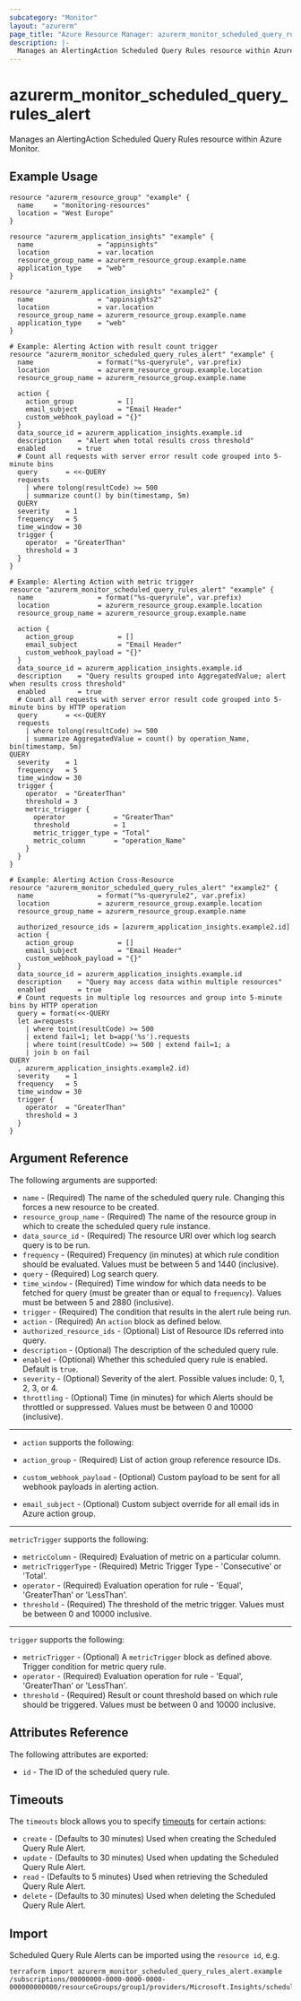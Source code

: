 ```yaml
---
subcategory: "Monitor"
layout: "azurerm"
page_title: "Azure Resource Manager: azurerm_monitor_scheduled_query_rules_alert"
description: |-
  Manages an AlertingAction Scheduled Query Rules resource within Azure Monitor
---
```


# azurerm_monitor_scheduled_query_rules_alert

Manages an AlertingAction Scheduled Query Rules resource within Azure Monitor.

## Example Usage

```hcl
resource "azurerm_resource_group" "example" {
  name     = "monitoring-resources"
  location = "West Europe"
}

resource "azurerm_application_insights" "example" {
  name                = "appinsights"
  location            = var.location
  resource_group_name = azurerm_resource_group.example.name
  application_type    = "web"
}

resource "azurerm_application_insights" "example2" {
  name                = "appinsights2"
  location            = var.location
  resource_group_name = azurerm_resource_group.example.name
  application_type    = "web"
}

# Example: Alerting Action with result count trigger
resource "azurerm_monitor_scheduled_query_rules_alert" "example" {
  name                = format("%s-queryrule", var.prefix)
  location            = azurerm_resource_group.example.location
  resource_group_name = azurerm_resource_group.example.name

  action {
    action_group           = []
    email_subject          = "Email Header"
    custom_webhook_payload = "{}"
  }
  data_source_id = azurerm_application_insights.example.id
  description    = "Alert when total results cross threshold"
  enabled        = true
  # Count all requests with server error result code grouped into 5-minute bins
  query       = <<-QUERY
  requests
    | where tolong(resultCode) >= 500
    | summarize count() by bin(timestamp, 5m)
  QUERY
  severity    = 1
  frequency   = 5
  time_window = 30
  trigger {
    operator  = "GreaterThan"
    threshold = 3
  }
}

# Example: Alerting Action with metric trigger
resource "azurerm_monitor_scheduled_query_rules_alert" "example" {
  name                = format("%s-queryrule", var.prefix)
  location            = azurerm_resource_group.example.location
  resource_group_name = azurerm_resource_group.example.name

  action {
    action_group           = []
    email_subject          = "Email Header"
    custom_webhook_payload = "{}"
  }
  data_source_id = azurerm_application_insights.example.id
  description    = "Query results grouped into AggregatedValue; alert when results cross threshold"
  enabled        = true
  # Count all requests with server error result code grouped into 5-minute bins by HTTP operation
  query       = <<-QUERY
  requests
    | where tolong(resultCode) >= 500
    | summarize AggregatedValue = count() by operation_Name, bin(timestamp, 5m)
QUERY
  severity    = 1
  frequency   = 5
  time_window = 30
  trigger {
    operator  = "GreaterThan"
    threshold = 3
    metric_trigger {
      operator            = "GreaterThan"
      threshold           = 1
      metric_trigger_type = "Total"
      metric_column       = "operation_Name"
    }
  }
}

# Example: Alerting Action Cross-Resource
resource "azurerm_monitor_scheduled_query_rules_alert" "example2" {
  name                = format("%s-queryrule2", var.prefix)
  location            = azurerm_resource_group.example.location
  resource_group_name = azurerm_resource_group.example.name

  authorized_resource_ids = [azurerm_application_insights.example2.id]
  action {
    action_group           = []
    email_subject          = "Email Header"
    custom_webhook_payload = "{}"
  }
  data_source_id = azurerm_application_insights.example.id
  description    = "Query may access data within multiple resources"
  enabled        = true
  # Count requests in multiple log resources and group into 5-minute bins by HTTP operation
  query = format(<<-QUERY
  let a=requests
    | where toint(resultCode) >= 500
    | extend fail=1; let b=app('%s').requests
    | where toint(resultCode) >= 500 | extend fail=1; a
    | join b on fail
QUERY
  , azurerm_application_insights.example2.id)
  severity    = 1
  frequency   = 5
  time_window = 30
  trigger {
    operator  = "GreaterThan"
    threshold = 3
  }
}
```

## Argument Reference

The following arguments are supported:

* `name` - (Required) The name of the scheduled query rule. Changing this forces a new resource to be created.
* `resource_group_name` - (Required) The name of the resource group in which to create the scheduled query rule instance.
* `data_source_id` - (Required) The resource URI over which log search query is to be run.
* `frequency` - (Required) Frequency (in minutes) at which rule condition should be evaluated.  Values must be between 5 and 1440 (inclusive).
* `query` - (Required) Log search query.
* `time_window` - (Required) Time window for which data needs to be fetched for query (must be greater than or equal to `frequency`).  Values must be between 5 and 2880 (inclusive).
* `trigger` - (Required) The condition that results in the alert rule being run.
* `action` - (Required) An `action` block as defined below.
* `authorized_resource_ids` - (Optional) List of Resource IDs referred into query.
* `description` - (Optional) The description of the scheduled query rule.
* `enabled` - (Optional) Whether this scheduled query rule is enabled.  Default is `true`.
* `severity` - (Optional) Severity of the alert. Possible values include: 0, 1, 2, 3, or 4.
* `throttling` - (Optional) Time (in minutes) for which Alerts should be throttled or suppressed.  Values must be between 0 and 10000 (inclusive).

---

* `action` supports the following:

* `action_group` - (Required) List of action group reference resource IDs.
* `custom_webhook_payload` - (Optional) Custom payload to be sent for all webhook payloads in alerting action.
* `email_subject` - (Optional) Custom subject override for all email ids in Azure action group.

---

`metricTrigger` supports the following:

* `metricColumn` - (Required) Evaluation of metric on a particular column.
* `metricTriggerType` - (Required) Metric Trigger Type - 'Consecutive' or 'Total'.
* `operator` - (Required) Evaluation operation for rule - 'Equal', 'GreaterThan' or 'LessThan'.
* `threshold` - (Required) The threshold of the metric trigger.    Values must be between 0 and 10000 inclusive.

---

`trigger` supports the following:

* `metricTrigger` - (Optional) A `metricTrigger` block as defined above. Trigger condition for metric query rule.
* `operator` - (Required) Evaluation operation for rule - 'Equal', 'GreaterThan' or 'LessThan'.
* `threshold` - (Required) Result or count threshold based on which rule should be triggered.  Values must be between 0 and 10000 inclusive.

## Attributes Reference

The following attributes are exported:

* `id` - The ID of the scheduled query rule.

## Timeouts

The `timeouts` block allows you to specify [timeouts](https://www.terraform.io/docs/configuration/resources.html#timeouts) for certain actions:

* `create` - (Defaults to 30 minutes) Used when creating the Scheduled Query Rule Alert.
* `update` - (Defaults to 30 minutes) Used when updating the Scheduled Query Rule Alert.
* `read` - (Defaults to 5 minutes) Used when retrieving the Scheduled Query Rule Alert.
* `delete` - (Defaults to 30 minutes) Used when deleting the Scheduled Query Rule Alert.

## Import

Scheduled Query Rule Alerts can be imported using the `resource id`, e.g.

```shell
terraform import azurerm_monitor_scheduled_query_rules_alert.example /subscriptions/00000000-0000-0000-0000-000000000000/resourceGroups/group1/providers/Microsoft.Insights/scheduledQueryRules/myrulename
```
